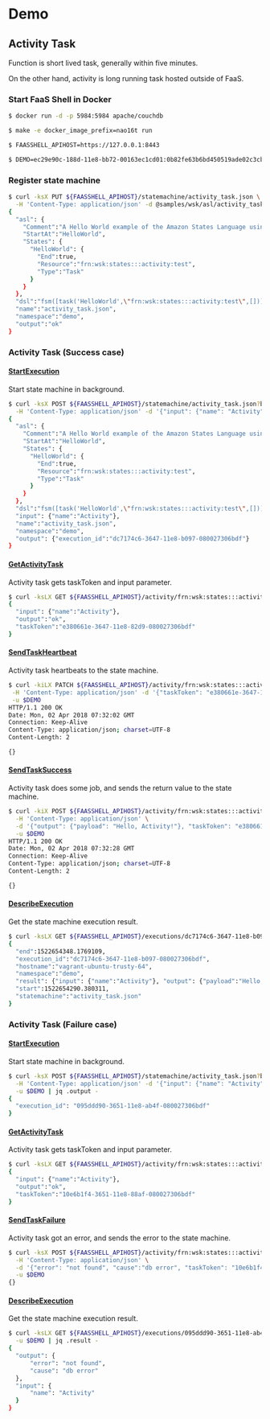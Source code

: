 # Demo

## Activity Task

Function is short lived task, generally within five minutes.

On the other hand, activity is long running task hosted outside of FaaS.

### Start FaaS Shell in Docker

```sh
$ docker run -d -p 5984:5984 apache/couchdb

$ make -e docker_image_prefix=nao16t run

$ FAASSHELL_APIHOST=https://127.0.0.1:8443

$ DEMO=ec29e90c-188d-11e8-bb72-00163ec1cd01:0b82fe63b6bd450519ade02c3cb8f77ee581f25a810db28f3910e6cdd9d041bf
```

### Register state machine

```sh
$ curl -ksX PUT ${FAASSHELL_APIHOST}/statemachine/activity_task.json \
  -H 'Content-Type: application/json' -d @samples/wsk/asl/activity_task.json -u $DEMO
{
  "asl": {
    "Comment":"A Hello World example of the Amazon States Language using a Task state",
    "StartAt":"HelloWorld",
    "States": {
      "HelloWorld": {
        "End":true,
        "Resource":"frn:wsk:states:::activity:test",
        "Type":"Task"
      }
    }
  },
  "dsl":"fsm([task('HelloWorld',\"frn:wsk:states:::activity:test\",[])])",
  "name":"activity_task.json",
  "namespace":"demo",
  "output":"ok"
}
```

### Activity Task (Success case)

#### [StartExecution][1]

Start state machine in background.

```sh
$ curl -ksX POST ${FAASSHELL_APIHOST}/statemachine/activity_task.json?blocking=false \
  -H 'Content-Type: application/json' -d '{"input": {"name": "Activity"}}' -u $DEMO
{
  "asl": {
    "Comment":"A Hello World example of the Amazon States Language using a Task state",
    "StartAt":"HelloWorld",
    "States": {
      "HelloWorld": {
        "End":true,
        "Resource":"frn:wsk:states:::activity:test",
        "Type":"Task"
      }
    }
  },
  "dsl":"fsm([task('HelloWorld',\"frn:wsk:states:::activity:test\",[])])",
  "input": {"name":"Activity"},
  "name":"activity_task.json",
  "namespace":"demo",
  "output": {"execution_id":"dc7174c6-3647-11e8-b097-080027306bdf"}
}
```

#### [GetActivityTask][2]

Activity task gets taskToken and input parameter.

```sh
$ curl -ksLX GET ${FAASSHELL_APIHOST}/activity/frn:wsk:states:::activity:test -u $DEMO
{
  "input": {"name":"Activity"},
  "output":"ok",
  "taskToken":"e380661e-3647-11e8-82d9-080027306bdf"
}
```

#### [SendTaskHeartbeat][3]

Activity task heartbeats to the state machine.

```sh
$ curl -kiLX PATCH ${FAASSHELL_APIHOST}/activity/frn:wsk:states:::activity:test \
 -H 'Content-Type: application/json' -d '{"taskToken": "e380661e-3647-11e8-82d9-080027306bdf"}' \
 -u $DEMO
HTTP/1.1 200 OK
Date: Mon, 02 Apr 2018 07:32:02 GMT
Connection: Keep-Alive
Content-Type: application/json; charset=UTF-8
Content-Length: 2

{}
```

#### [SendTaskSuccess][4]

Activity task does some job, and sends the return value to the state machine.

```sh
$ curl -kiX POST ${FAASSHELL_APIHOST}/activity/frn:wsk:states:::activity:test \
  -H 'Content-Type: application/json' \
  -d '{"output": {"payload": "Hello, Activity!"}, "taskToken": "e380661e-3647-11e8-82d9-080027306bdf" }' \
  -u $DEMO
HTTP/1.1 200 OK
Date: Mon, 02 Apr 2018 07:32:28 GMT
Connection: Keep-Alive
Content-Type: application/json; charset=UTF-8
Content-Length: 2

{}
```

#### [DescribeExecution][6]

Get the state machine execution result.

```sh
$ curl -ksLX GET ${FAASSHELL_APIHOST}/executions/dc7174c6-3647-11e8-b097-080027306bdf -u $DEMO
{
  "end":1522654348.1769109,
  "execution_id":"dc7174c6-3647-11e8-b097-080027306bdf",
  "hostname":"vagrant-ubuntu-trusty-64",
  "namespace":"demo",
  "result": {"input": {"name":"Activity"}, "output": {"payload":"Hello, Activity!"}},
  "start":1522654290.380311,
  "statemachine":"activity_task.json"
}
```

### Activity Task (Failure case)

#### [StartExecution][1]

Start state machine in background.

```sh
$ curl -ksX POST ${FAASSHELL_APIHOST}/statemachine/activity_task.json?blocking=false \
  -H 'Content-Type: application/json' -d '{"input": {"name": "Activity"}}' \
  -u $DEMO | jq .output -
{
  "execution_id": "095ddd90-3651-11e8-ab4f-080027306bdf"
}
```

#### [GetActivityTask][2]

Activity task gets taskToken and input parameter.

```sh
$ curl -ksLX GET ${FAASSHELL_APIHOST}/activity/frn:wsk:states:::activity:test -u $DEMO
{
  "input": {"name":"Activity"},
  "output":"ok",
  "taskToken":"10e6b1f4-3651-11e8-88af-080027306bdf"
}
```

#### [SendTaskFailure][5]

Activity task got an error, and sends the error to the state machine.

```sh
$ curl -ksX POST ${FAASSHELL_APIHOST}/activity/frn:wsk:states:::activity:test \
  -H 'Content-Type: application/json' \
  -d '{"error": "not found", "cause":"db error", "taskToken": "10e6b1f4-3651-11e8-88af-080027306bdf" }' \
  -u $DEMO
{}
```

#### [DescribeExecution][6]

Get the state machine execution result.

```sh
$ curl -ksLX GET ${FAASSHELL_APIHOST}/executions/095ddd90-3651-11e8-ab4f-080027306bdf \
  -u $DEMO | jq .result -
{
  "output": {
      "error": "not found",
      "cause": "db error"
  },
  "input": {
      "name": "Activity"
  }
}
```

[1]: https://docs.aws.amazon.com/step-functions/latest/apireference/API_StartExecution.html "StartExecution"
[2]: https://docs.aws.amazon.com/step-functions/latest/apireference/API_GetActivityTask.html "GetActivityTask"
[3]: https://docs.aws.amazon.com/step-functions/latest/apireference/API_SendTaskHeartbeat.html "SendTaskHeartbeat"
[4]: https://docs.aws.amazon.com/step-functions/latest/apireference/API_SendTaskSuccess.html "SendTaskSuccess"
[5]: https://docs.aws.amazon.com/step-functions/latest/apireference/API_SendTaskFailure.html "SendTaskFailure"
[6]: https://docs.aws.amazon.com/step-functions/latest/apireference/API_DescribeExecution.html "DescribeExecution"
